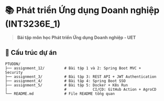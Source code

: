 # 📚 Phát triển Ứng dụng Doanh nghiệp (INT3236E_1)

> **Bài tập môn học Phát triển Ứng dụng Doanh nghiệp - UET**

## 📂 Cấu trúc dự án

```
PTUDDN/
├── assignment_12/         # Bài tập 1 và 2: Spring Boot MVC + Security
├── assignment_3/          # Bài tập 3: REST API + JWT Authentication
├── assignment_4/          # Bài tập 4: Spring Boot SSO
├── assignment_5/          # Bài tập 5: Docker + K8s Run
|                          #            CI/CD: GitHub Action + AgroCD
└── README.md              # File README tổng quan
```
